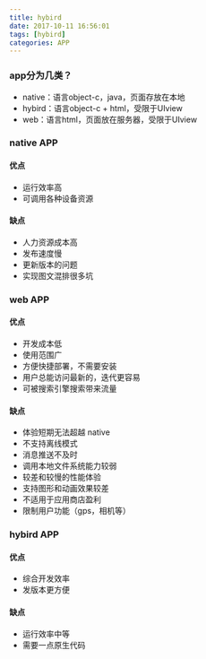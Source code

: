 ```yaml
---
title: hybird
date: 2017-10-11 16:56:01
tags: [hybird]
categories: APP
---
```


### app分为几类？
* native：语言object-c，java，页面存放在本地
* hybird：语言object-c + html，受限于UIview
* web：语言html，页面放在服务器，受限于UIview

### native APP
#### 优点
* 运行效率高
* 可调用各种设备资源

#### 缺点
* 人力资源成本高
* 发布速度慢
* 更新版本的问题
* 实现图文混排很多坑

### web APP
#### 优点
* 开发成本低
* 使用范围广
* 方便快捷部署，不需要安装
* 用户总能访问最新的，迭代更容易
* 可被搜索引擎搜索带来流量

#### 缺点
* 体验短期无法超越 native
* 不支持离线模式
* 消息推送不及时
* 调用本地文件系统能力较弱
* 较差和较慢的性能体验
* 支持图形和动画效果较差
* 不适用于应用商店盈利
* 限制用户功能（gps，相机等）

### hybird APP
#### 优点
* 综合开发效率
* 发版本更方便

#### 缺点
* 运行效率中等
* 需要一点原生代码

